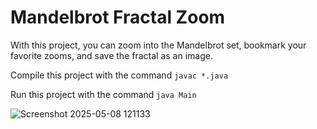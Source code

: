 # Mandelbrot Fractal Zoom

With this project, you can zoom into the Mandelbrot set, bookmark your favorite zooms, and save the fractal as an image.

Compile this project with the command ```javac *.java```

Run this project with the command ```java Main```

![Screenshot 2025-05-08 121133](https://github.com/user-attachments/assets/ab2d018b-d7cb-40d6-b609-f941006464d0)

